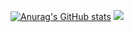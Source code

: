 [![Anurag's GitHub stats](https://github-readme-stats.vercel.app/api?username=momerio)](https://github.com/anuraghazra/github-readme-stats)
![](https://github-profile-summary-cards.vercel.app/api/cards/profile-details?username=momerio&theme=monokai)
